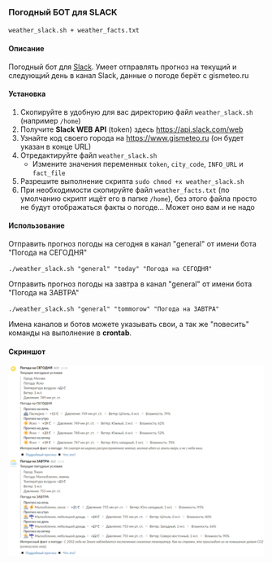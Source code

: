 ### Погодный БОТ для SLACK

`weather_slack.sh + weather_facts.txt`
#### Описание
Погодный бот для [Slack](https://slack.com). Умеет отправлять прогноз на текущий и следующий день в канал Slack, данные о погоде берёт с gismeteo.ru
#### Установка
1. Скопируйте в удобную для вас директорию файл `weather_slack.sh` (например `/home`)
2. Получите **Slack WEB API** (token) здесь https://api.slack.com/web
3. Узнайте код своего города на https://www.gismeteo.ru (он будет указан в конце URL)
3. Отредактируйте файл `weather_slack.sh`
   * Измените значения переменных `token`, `city_code`, `INFO_URL` и `fact_file`
4. Разрешите выполнение скрипта `sudo chmod +x weather_slack.sh`
5. При необходимости скопируйте файл `weather_facts.txt` (по умолчанию скрипт ищёт его в папке `/home`), без этого файла просто не будут отображаться факты о погоде... Может оно вам и не надо

#### Использование

Отправить прогноз погоды на сегодня в канал "general" от имени бота "Погода на СЕГОДНЯ"

`./weather_slack.sh "general" "today" "Погода на СЕГОДНЯ"`

Отправить прогноз погоды на завтра в канал "general" от имени бота "Погода на ЗАВТРА"

`./weather_slack.sh "general" "tommorow" "Погода на ЗАВТРА"`

Имена каналов и ботов можете указывать свои, а так же "повесить" команды на выполнение в **crontab**.

#### Скриншот
![Прогноз погоды в чате Slack](weather_slack_ss.png)
